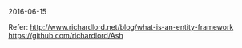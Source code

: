2016-06-15

Refer:
    http://www.richardlord.net/blog/what-is-an-entity-framework
    https://github.com/richardlord/Ash
